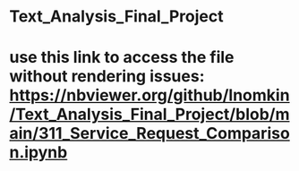 # Text_Analysis_Final_Project
# use this link to access the file without rendering issues: https://nbviewer.org/github/lnomkin/Text_Analysis_Final_Project/blob/main/311_Service_Request_Comparison.ipynb
